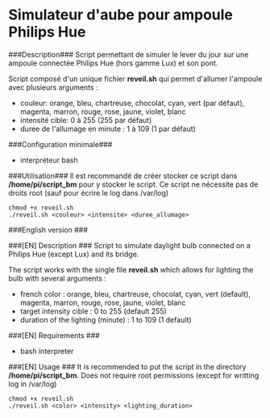 Simulateur d'aube pour ampoule Philips Hue
===

###Description###
Script permettant de simuler le lever du jour sur une ampoule connectée Philips Hue (hors gamme Lux) et son pont.

Script composé d'un unique fichier **reveil.sh** qui permet d'allumer l'ampoule avec plusieurs arguments :

- couleur: orange, bleu, chartreuse, chocolat, cyan, vert (par défaut), magenta, marron, rouge, rose, jaune, violet, blanc
- intensité cible: 0 à 255 (255 par défaut)
- duree de l'allumage en minute : 1 à 109 (1 par défaut)

###Configuration minimale###
- interpréteur bash

###Utilisation###
Il est recommandé de créer stocker ce script dans **/home/pi/script_bm** pour y stocker le script. Ce script ne nécessite pas de droits root (sauf pour écrire le log dans /var/log)

```
chmod +x reveil.sh
./reveil.sh <couleur> <intensite> <duree_allumage>
```

###English version ###

###[EN] Description ###
Script to simulate daylight bulb connected on a Philips Hue (except Lux) and its bridge.

The script works with the single file **reveil.sh** which allows for lighting the bulb with several arguments :

- french color : orange, bleu, chartreuse, chocolat, cyan, vert (default), magenta, marron, rouge, rose, jaune, violet, blanc
- target intensity cible : 0 to 255 (default 255)
- duration of the lighting (minute) : 1 to 109 (1 default)

###[EN] Requirements ###
- bash interpreter

###[EN] Usage ###
It is recommended to put the script in the directory **/home/pi/script_bm**. Does not require root permissions (except for writting log in /var/log)

```
chmod +x reveil.sh
./reveil.sh <color> <intensity> <lighting_duration>
```